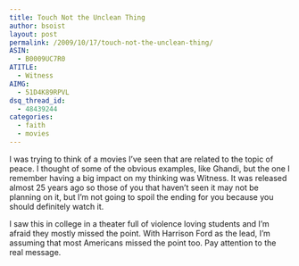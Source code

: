 ```yaml
---
title: Touch Not the Unclean Thing
author: bsoist
layout: post
permalink: /2009/10/17/touch-not-the-unclean-thing/
ASIN:
  - B0009UC7R0
ATITLE:
  - Witness
AIMG:
  - 51D4K89RPVL
dsq_thread_id:
  - 48439244
categories:
  - faith
  - movies
---
```

I was trying to think of a movies I&#8217;ve seen that are related to the topic of peace. I thought of some of the obvious examples, like Ghandi, but the one I remember having a big impact on my thinking was Witness. It was released almost 25 years ago so those of you that haven&#8217;t seen it may not be planning on it, but I&#8217;m not going to spoil the ending for you because you should definitely watch it.

I saw this in college in a theater full of violence loving students and I&#8217;m afraid they mostly missed the point. With Harrison Ford as the lead, I&#8217;m assuming that most Americans missed the point too. Pay attention to the real message.
